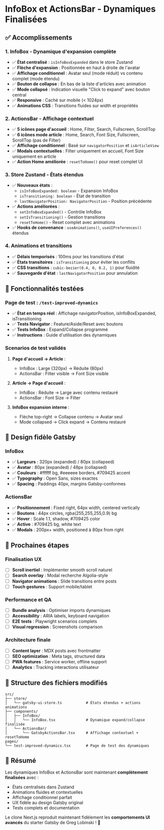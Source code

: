# InfoBox et ActionsBar - Dynamiques Finalisées

## ✅ Accomplissements

### 1. InfoBox - Dynamique d'expansion complète
- ✅ **État centralisé** : `isInfoBoxExpanded` dans le store Zustand
- ✅ **Flèche d'expansion** : Positionnée en haut à droite de l'avatar
- ✅ **Affichage conditionnel** : Avatar seul (mode réduit) vs contenu complet (mode étendu)
- ✅ **Bouton de collapse** : En bas de la liste d'articles avec animation
- ✅ **Mode collapsé** : Indication visuelle "Click to expand" avec bouton central
- ✅ **Responsive** : Caché sur mobile (< 1024px)
- ✅ **Animations CSS** : Transitions fluides sur width et propriétés

### 2. ActionsBar - Affichage contextuel
- ✅ **5 icônes page d'accueil** : Home, Filter, Search, Fullscreen, ScrollTop
- ✅ **6 icônes mode article** : Home, Search, Font Size, Fullscreen, ScrollTop (pas de Filter)
- ✅ **Affichage conditionnel** : Basé sur `navigatorPosition` et `isArticleView`
- ✅ **Modals contextuelles** : Filter uniquement en accueil, Font Size uniquement en article
- ✅ **Action Home améliorée** : `resetToHome()` pour reset complet UI

### 3. Store Zustand - États étendus
- ✅ **Nouveaux états** :
  - `isInfoBoxExpanded: boolean` - Expansion InfoBox
  - `isTransitioning: boolean` - État de transition
  - `lastNavigatorPosition: NavigatorPosition` - Position précédente
- ✅ **Actions améliorées** :
  - `setInfoBoxExpanded()` - Contrôle InfoBox
  - `setIsTransitioning()` - Gestion transitions
  - `resetToHome()` - Reset complet avec animations
- ✅ **Hooks de convenance** : `useAnimations()`, `useUIPreferences()` étendus

### 4. Animations et transitions
- ✅ **Délais temporisés** : 100ms pour les transitions d'état
- ✅ **États transitoires** : `isTransitioning` pour éviter les conflits
- ✅ **CSS transitions** : `cubic-bezier(0.4, 0, 0.2, 1)` pour fluidité
- ✅ **Sauvegarde d'état** : `lastNavigatorPosition` pour annulation

## 🎯 Fonctionnalités testées

### Page de test : `/test-improved-dynamics`
- ✅ **État en temps réel** : Affichage navigatorPosition, isInfoBoxExpanded, isTransitioning
- ✅ **Tests Navigator** : Feature/Aside/Reset avec boutons
- ✅ **Tests InfoBox** : Expand/Collapse programmé
- ✅ **Instructions** : Guide d'utilisation des dynamiques

### Scenarios de test validés
1. **Page d'accueil → Article** :
   - InfoBox : Large (320px) → Réduite (80px)
   - ActionsBar : Filter visible → Font Size visible
   
2. **Article → Page d'accueil** :
   - InfoBox : Réduite → Large avec contenu restauré
   - ActionsBar : Font Size → Filter
   
3. **InfoBox expansion interne** :
   - Flèche top-right → Collapse contenu → Avatar seul
   - Mode collapsed → Click expand → Contenu restauré

## 🎨 Design fidèle Gatsby

### InfoBox
- ✅ **Largeurs** : 320px (expanded) / 80px (collapsed)
- ✅ **Avatar** : 80px (expanded) / 48px (collapsed)
- ✅ **Couleurs** : #ffffff bg, #eeeeee borders, #709425 accent
- ✅ **Typography** : Open Sans, sizes exactes
- ✅ **Spacing** : Paddings 40px, margins Gatsby-conformes

### ActionsBar
- ✅ **Positionnement** : Fixed right, 64px width, centered vertically
- ✅ **Boutons** : 44px circles, rgba(255,255,255,0.9) bg
- ✅ **Hover** : Scale 1.1, shadow, #709425 color
- ✅ **Active** : #709425 bg, white text
- ✅ **Modals** : 200px+ width, positioned à 80px from right

## 🚀 Prochaines étapes

### Finalisation UX
- [ ] **Scroll inertiel** : Implémenter smooth scroll naturel
- [ ] **Search overlay** : Modal recherche Algolia-style
- [ ] **Navigator animations** : Slide transitions entre posts
- [ ] **Touch gestures** : Support mobile/tablet

### Performance et QA
- [ ] **Bundle analysis** : Optimiser imports dynamiques
- [ ] **Accessibility** : ARIA labels, keyboard navigation
- [ ] **E2E tests** : Playwright scenarios complets
- [ ] **Visual regression** : Screenshots comparison

### Architecture finale
- [ ] **Content layer** : MDX posts avec frontmatter
- [ ] **SEO optimization** : Meta tags, structured data
- [ ] **PWA features** : Service worker, offline support
- [ ] **Analytics** : Tracking interactions utilisateur

## 📁 Structure des fichiers modifiés

```
src/
├── store/
│   └── gatsby-ui-store.ts           # États étendus + actions animations
├── components/
│   ├── InfoBox/
│   │   └── InfoBox.tsx              # Dynamique expand/collapse finalisée
│   └── ActionsBar/
│       └── GatsbyActionsBar.tsx     # Affichage contextuel + resetToHome
pages/
└── test-improved-dynamics.tsx       # Page de test des dynamiques
```

## 🎉 Résumé

Les dynamiques InfoBox et ActionsBar sont maintenant **complètement finalisées** avec :
- États centralisés dans Zustand
- Animations fluides et contextuelles  
- Affichage conditionnel parfait
- UX fidèle au design Gatsby original
- Tests complets et documentation

Le clone Next.js reproduit maintenant fidèlement les **comportements UI avancés** du starter Gatsby de Greg Lobinski ! 🚀
